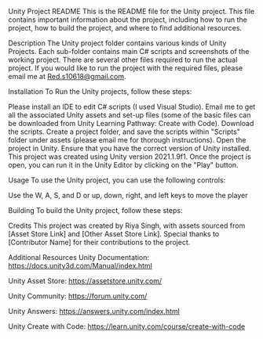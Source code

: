 Unity Project README
This is the README file for the Unity project. This file contains important information about the project, including how to run the project, how to build the project, and where to find additional resources.

Description
The Unity project folder contains various kinds of Unity Projects.
Each sub-folder contains main C# scripts and screenshots of the working project. There are several other files required to run the actual project.
If you would like to run the project with the required files, please email me at Red.s10618@gmail.com.

Installation
To Run the Unity projects, follow these steps:

Please install an IDE to edit C# scripts (I used Visual Studio).
Email me to get all the associated Unity assets and set-up files (some of the basic files can be downloaded from Unity Learning Pathway: Create with Code).
Download the scripts.
Create a project folder, and save the scripts within "Scripts" folder under assets (please email me for thorough instructions).
Open the project in Unity.
Ensure that you have the correct version of Unity installed. This project was created using Unity version 2021.1.9f1.
Once the project is open, you can run it in the Unity Editor by clicking on the "Play" button.

Usage
To use the Unity project, you can use the following controls:

Use the W, A, S, and D or up, down, right, and left keys to move the player

Building
To build the Unity project, follow these steps:

Credits
This project was created by Riya Singh, with assets sourced from [Asset Store Link] and [Other Asset Store Link]. Special thanks to [Contributor Name] for their contributions to the project.

Additional Resources
Unity Documentation: https://docs.unity3d.com/Manual/index.html

Unity Asset Store: https://assetstore.unity.com/

Unity Community: https://forum.unity.com/

Unity Answers: https://answers.unity.com/index.html

Unity Create with Code: https://learn.unity.com/course/create-with-code
